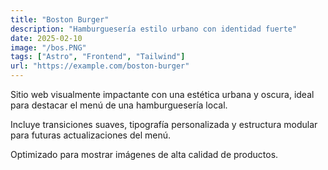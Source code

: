 ```yaml
---
title: "Boston Burger"
description: "Hamburguesería estilo urbano con identidad fuerte"
date: 2025-02-10
image: "/bos.PNG"
tags: ["Astro", "Frontend", "Tailwind"]
url: "https://example.com/boston-burger"
---
```


Sitio web visualmente impactante con una estética urbana y oscura, ideal para destacar el menú de una hamburguesería local.

Incluye transiciones suaves, tipografía personalizada y estructura modular para futuras actualizaciones del menú.

Optimizado para mostrar imágenes de alta calidad de productos.

